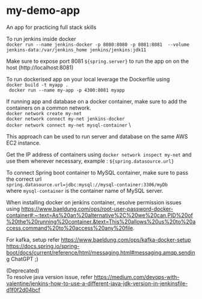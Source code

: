 # my-demo-app
An app for practicing full stack skills

To run jenkins inside docker \
```docker run --name jenkins-docker -p 8080:8080 -p 8081:8081  --volume jenkins-data:/var/jenkins_home jenkins/jenkins:jdk11```

Make sure to expose port 8081 ```${spring.server}``` to run the app on on the host (http://localhost:8081)

To run dockerised app on your local leverage the Dockerfile using \
```docker build -t myapp .``` \
``` docker run --name my-app -p 4300:8081 myapp```

If running app and database on a docker container, make sure to add the containers on a common network. \
```docker network create my-net``` \
```docker network connect my-net jenkins-docker``` \
```docker network connect my-net mysql-container``` \

This approach can be used to run server and database on the same AWS EC2 instance.

Get the IP address of containers using 
```docker network inspect my-net``` and use them wherever necessary, example : ```${spring.datasource.url}```


To connect Spring boot container to MySQL container, make sure to pass the correct url \
```spring.datasource.url=jdbc:mysql://mysql-container:3306/myDb``` \
where ```mysql-container``` is the container name of MySQL server.

When installing docker on jenkins container, resolve permission issues using https://www.baeldung.com/ops/root-user-password-docker-container#:~:text=As%20an%20alternative%2C%20we%20can,PID%20of%20the%20running%20container.&text=This%20allows%20us%20to%20access,command%20to%20access%20any%20file. 

For kafka, setup refer
https://www.baeldung.com/ops/kafka-docker-setup
https://docs.spring.io/spring-boot/docs/current/reference/html/messaging.html#messaging.amqp.sending
ChatGPT ;)
 
(Deprecated) \
To resolve java version issue, refer
https://medium.com/devops-with-valentine/jenkins-how-to-use-a-different-java-jdk-version-in-jenkinsfile-d1f0f2d04bcf